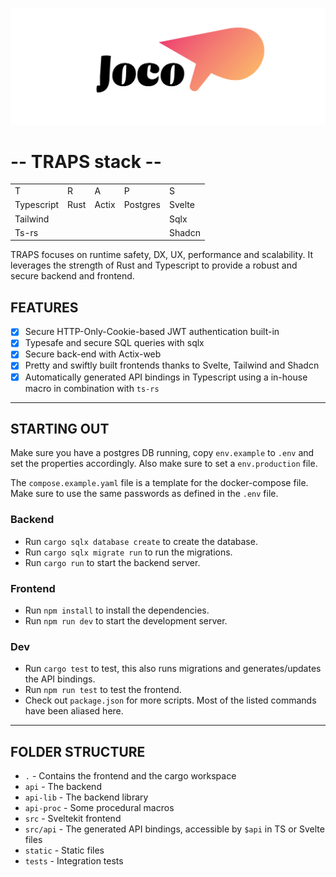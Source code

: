 
![Joco Svelte Template](./static/Joco-01.png)
# -- TRAPS stack --

<table>
  <tr>
    <td>T</td>
    <td>R</td>
    <td>A</td>
    <td>P</td>
    <td>S</td>
  </tr>
  <tr>
    <td>Typescript</td>
    <td>Rust</td>
    <td>Actix</td>
    <td>Postgres</td>
    <td>Svelte</td>
  </tr>
  <tr>
    <td>Tailwind</td>
    <td></td>
    <td></td>
    <td></td>
    <td>Sqlx</td>
  </tr>
  <tr>
    <td>Ts-rs</td>
    <td></td>
    <td></td>
    <td></td>
    <td>Shadcn</td>
  </tr>

</table>

TRAPS focuses on runtime safety, DX, UX, performance and scalability. It leverages the strength
of Rust and Typescript to provide a robust and secure backend and frontend.

## FEATURES
- [x] Secure HTTP-Only-Cookie-based JWT authentication built-in
- [x] Typesafe and secure SQL queries with sqlx
- [x] Secure back-end with Actix-web
- [x] Pretty and swiftly built frontends thanks to Svelte, Tailwind and Shadcn
- [x] Automatically generated API bindings in Typescript using a in-house macro in combination with `ts-rs`
---
## STARTING OUT

Make sure you have a postgres DB running, copy `env.example` 
to `.env` and set the properties accordingly. 
Also make sure to set a `env.production` file.

The `compose.example.yaml` file is a template for the docker-compose 
file. Make sure to use the same passwords as defined in the `.env` file.

### Backend
* Run `cargo sqlx database create` to create the database.
* Run `cargo sqlx migrate run` to run the migrations.
* Run `cargo run` to start the backend server.

### Frontend
* Run `npm install` to install the dependencies.
* Run `npm run dev` to start the development server.

### Dev
* Run `cargo test` to test, this also runs migrations and generates/updates the API bindings.
* Run `npm run test` to test the frontend.
* Check out `package.json` for more scripts. Most of the listed commands have been aliased here.

---
## FOLDER STRUCTURE

* `.` - Contains the frontend and the cargo workspace
* `api` - The backend
* `api-lib` - The backend library
* `api-proc` - Some procedural macros
* `src` - Sveltekit frontend
* `src/api` - The generated API bindings, accessible by `$api` in TS or Svelte files
* `static` - Static files
* `tests` - Integration tests

